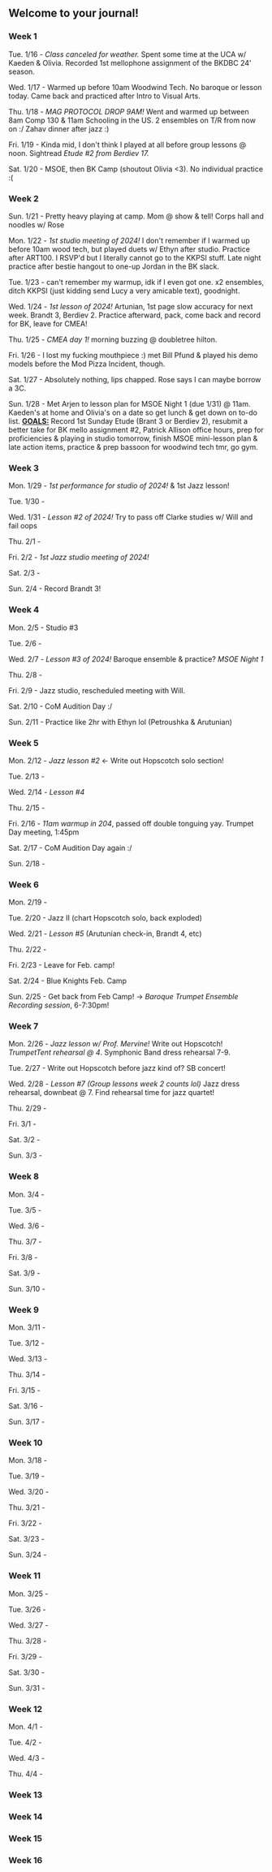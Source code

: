 ## Welcome to your journal!

### Week 1

Tue. 1/16 - *Class canceled for weather.* Spent some time at the UCA w/ Kaeden & Olivia. Recorded 1st mellophone assignment of the BKDBC 24' season.

Wed. 1/17 - Warmed up before 10am  Woodwind Tech. No baroque or lesson today. Came back and practiced after Intro to Visual Arts.

Thu. 1/18 - *MAG PROTOCOL DROP 9AM!* Went and warmed up between 8am Comp 130 & 11am Schooling in the US. 2 ensembles on T/R from now on :/ Zahav dinner after jazz :)

Fri. 1/19 - Kinda mid, I don't think I played at all before group lessons @ noon. Sightread *Etude #2 from Berdiev 17.*

Sat. 1/20 - MSOE, then BK Camp (shoutout Olivia <3). No individual practice :(

### Week 2

Sun. 1/21 - Pretty heavy playing at camp. Mom @ show & tell! Corps hall and noodles w/ Rose

Mon. 1/22 - *1st studio meeting of 2024!* I don't remember if I warmed up before 10am wood tech, but played duets w/ Ethyn after studio. Practice after ART100. I RSVP'd but I literally cannot go to the KKPSI stuff. Late night practice after bestie hangout to one-up Jordan in the BK slack.

Tue. 1/23 - can't remember my warmup, idk if I even got one. x2 ensembles, ditch KKPSI (just kidding send Lucy a very amicable text), goodnight.

Wed. 1/24 - *1st lesson of 2024!* Artunian, 1st page slow accuracy for next week. Brandt 3, Berdiev 2. Practice afterward, pack, come back and record for BK, leave for CMEA!

Thu. 1/25 - *CMEA day 1!* morning buzzing @ doubletree hilton.

Fri. 1/26 - I lost my fucking mouthpiece :) met Bill Pfund & played his demo models before the Mod Pizza Incident, though.

Sat. 1/27 - Absolutely nothing, lips chapped. Rose says I can maybe borrow a 3C.

Sun. 1/28 - Met Arjen to lesson plan for MSOE Night 1 (due 1/31) @ 11am. Kaeden's at home and Olivia's on a date so get lunch & get down on to-do list. **<u>GOALS:</u>** Record 1st Sunday Etude (Brant 3 or Berdiev 2), resubmit a better take for BK mello assignment #2, Patrick Allison office hours, prep for proficiencies & playing in studio tomorrow, finish MSOE mini-lesson plan & late action items, practice & prep bassoon for woodwind tech tmr, go gym.

### Week 3

Mon. 1/29 - *1st performance for studio of 2024!* & 1st Jazz lesson!

Tue. 1/30 -&#x20;

Wed. 1/31 - *Lesson #2 of 2024!* Try to pass off Clarke studies w/ Will and fail oops

Thu. 2/1 -&#x20;

Fri. 2/2 - *1st Jazz studio meeting of 2024!*&#x20;

Sat. 2/3 -&#x20;

Sun. 2/4 - Record Brandt 3!

### Week 4

Mon. 2/5 - Studio #3

Tue. 2/6 -&#x20;

Wed. 2/7 - *Lesson #3 of 2024!* Baroque ensemble & practice? *MSOE Night 1*

Thu. 2/8 -&#x20;

Fri. 2/9 - Jazz studio, rescheduled meeting with Will.

Sat. 2/10 - CoM Audition Day :/

Sun. 2/11 - Practice like 2hr with Ethyn lol (Petroushka & Arutunian)

### Week 5

Mon. 2/12 - *Jazz lesson #2* <- Write out Hopscotch solo section!

Tue. 2/13 -&#x20;

Wed. 2/14 - *Lesson #4*

Thu. 2/15 -&#x20;

Fri. 2/16 - *11am warmup in 204*, passed off double tonguing yay. Trumpet Day meeting, 1:45pm

Sat. 2/17 - CoM Audition Day again :/

Sun. 2/18 -&#x20;

### Week 6

Mon. 2/19 -&#x20;

Tue. 2/20 - Jazz II (chart Hopscotch solo, back exploded)

Wed. 2/21 - *Lesson #5* (Arutunian check-in, Brandt 4, etc)

Thu. 2/22 -&#x20;

Fri. 2/23 - Leave for Feb. camp!

Sat. 2/24 - Blue Knights Feb. Camp

Sun. 2/25 - Get back from Feb Camp! -> *Baroque Trumpet Ensemble Recording session*, 6-7:30pm!

### Week 7

Mon. 2/26 - *Jazz lesson w/ Prof. Mervine!* Write out Hopscotch! *TrumpetTent rehearsal @ 4*. Symphonic Band dress rehearsal 7-9.

Tue. 2/27 - Write out Hopscotch before jazz kind of? SB concert!

Wed. 2/28 - *Lesson #7 (Group lessons week 2 counts lol)* Jazz dress rehearsal, downbeat @ 7. Find rehearsal time for jazz quartet!

Thu. 2/29 -&#x20;

Fri. 3/1 -&#x20;

Sat. 3/2 -&#x20;

Sun. 3/3 -&#x20;

### Week 8

Mon. 3/4 -&#x20;

Tue. 3/5 -&#x20;

Wed. 3/6 -&#x20;

Thu. 3/7 -&#x20;

Fri. 3/8 -&#x20;

Sat. 3/9 -&#x20;

Sun. 3/10 -&#x20;

### Week 9

Mon. 3/11 -&#x20;

Tue. 3/12 -&#x20;

Wed. 3/13 -&#x20;

Thu. 3/14 -&#x20;

Fri. 3/15 -&#x20;

Sat. 3/16 -&#x20;

Sun. 3/17 -&#x20;

### Week 10

Mon. 3/18 -&#x20;

Tue. 3/19 -&#x20;

Wed. 3/20 -&#x20;

Thu. 3/21 -&#x20;

Fri. 3/22 -&#x20;

Sat. 3/23 -&#x20;

Sun. 3/24 -&#x20;

### Week 11

Mon. 3/25 -&#x20;

Tue. 3/26 -&#x20;

Wed. 3/27 -&#x20;

Thu. 3/28 -&#x20;

Fri. 3/29 -&#x20;

Sat. 3/30 -&#x20;

Sun. 3/31 -&#x20;

### Week 12

Mon. 4/1 -&#x20;

Tue. 4/2 -&#x20;

Wed. 4/3 -&#x20;

Thu. 4/4 -&#x20;

### Week 13

### Week 14

### Week 15

### Week 16